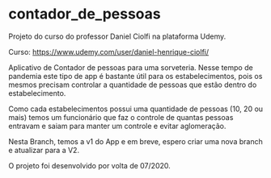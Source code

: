 # contador_de_pessoas

Projeto do curso do professor Daniel Ciolfi na plataforma Udemy.

Curso: https://www.udemy.com/user/daniel-henrique-ciolfi/

Aplicativo de Contador de pessoas para uma sorveteria. Nesse tempo de pandemia este tipo de app é bastante útil
para os estabelecimentos, pois os mesmos precisam controlar a quantidade de pessoas que estão dentro do estabelecimento.

Como cada estabelecimentos possui uma quantidade de pessoas (10, 20 ou mais) temos um funcionário que faz o controle de quantas
pessoas entravam e saiam para manter um controle e evitar aglomeração.

Nesta Branch, temos a v1 do App e em breve, espero criar uma nova branch e atualizar para a V2.

O projeto foi desenvolvido por volta de 07/2020.
